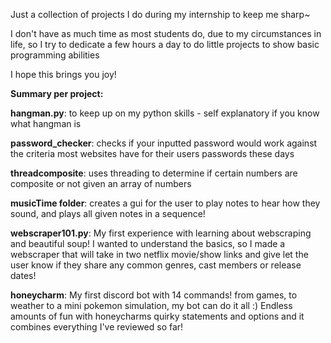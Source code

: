 Just a collection of projects I do during my internship to keep me sharp~

I don't have as much time as most students do, due to my circumstances in life, so I try to dedicate a few hours a day to do little projects to show 
basic programming abilities

I hope this brings you joy!

**Summary per project:**

**hangman.py**: to keep up on my python skills - self explanatory if you know what hangman is

**password_checker**: checks if your inputted password would work against the criteria most websites have for their users passwords these days

**threadcomposite**: uses threading to determine if certain numbers are composite or not given an array of numbers

**musicTime folder**: creates a gui for the user to play notes to hear how they sound, and plays all given notes in a sequence!

**webscraper101.py**: My first experience with learning about webscraping and beautiful soup! I wanted to understand the basics, so I made a webscraper
that will take in two netflix movie/show links and give let the user know if they share any common genres, cast members or release dates!

**honeycharm**: My first discord bot with 14 commands! from games, to weather to a mini pokemon simulation, my bot can do it all :) Endless amounts of fun with honeycharms quirky statements and options and it combines everything I've reviewed so far!
